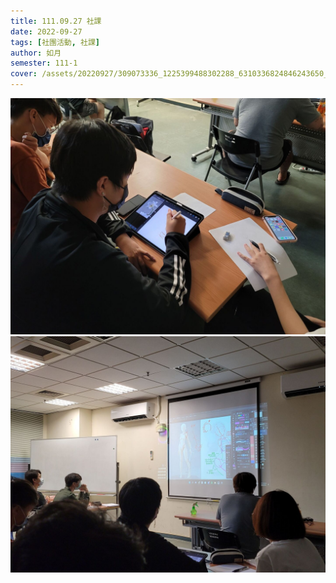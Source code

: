 ```yaml
---
title: 111.09.27 社課
date: 2022-09-27
tags: [社團活動, 社課]
author: 如月
semester: 111-1
cover: /assets/20220927/309073336_1225399488302288_6310336824846243650_n.jpg
---
```


![](/assets/20220927/308981030_5432861483467939_716593006695054411_n.jpg) ![](/assets/20220927/309073336_1225399488302288_6310336824846243650_n.jpg)
